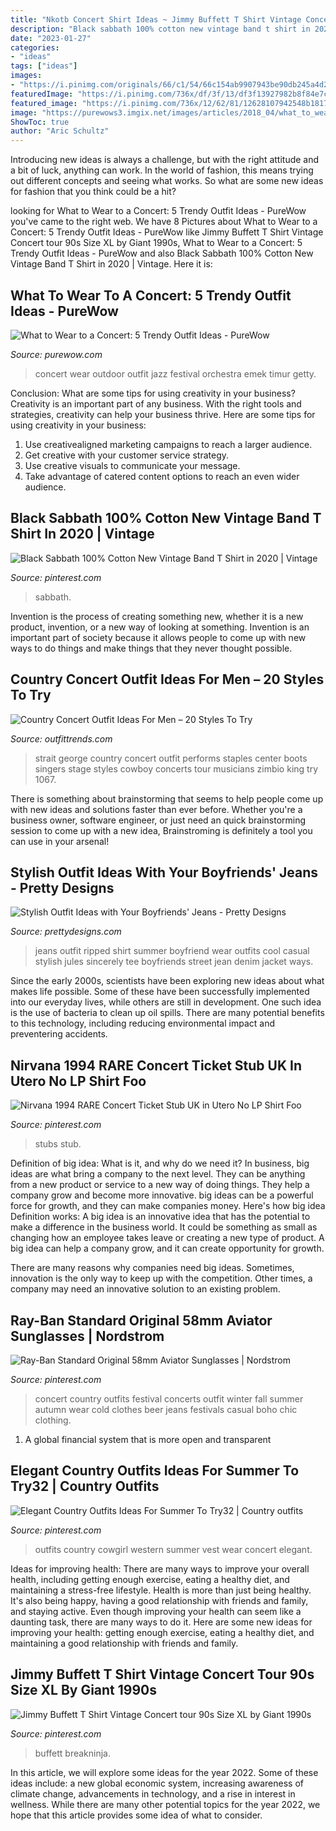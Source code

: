 ```yaml
---
title: "Nkotb Concert Shirt Ideas ~ Jimmy Buffett T Shirt Vintage Concert Tour 90s Size Xl By Giant 1990s"
description: "Black sabbath 100% cotton new vintage band t shirt in 2020"
date: "2023-01-27"
categories:
- "ideas"
tags: ["ideas"]
images:
- "https://i.pinimg.com/originals/66/c1/54/66c154ab9907943be90db245a4d2c4f3.jpg"
featuredImage: "https://i.pinimg.com/736x/df/3f/13/df3f13927982b8f84e7cdbc08082830e--ticket-design-ticket-stubs.jpg"
featured_image: "https://i.pinimg.com/736x/12/62/81/12628107942548b1817e63f13f2e8c4f.jpg"
image: "https://purewows3.imgix.net/images/articles/2018_04/what_to_wear_to_a_concert_at_a_huge_arena.jpg?auto=format,compress&amp;cs=strip"
ShowToc: true
author: "Aric Schultz"
---
```



Introducing new ideas is always a challenge, but with the right attitude and a bit of luck, anything can work. In the world of fashion, this means trying out different concepts and seeing what works. So what are some new ideas for fashion that you think could be a hit?

	

		
looking for What to Wear to a Concert: 5 Trendy Outfit Ideas - PureWow you've came to the right web. We have 8 Pictures about What to Wear to a Concert: 5 Trendy Outfit Ideas - PureWow like Jimmy Buffett T Shirt Vintage Concert tour 90s Size XL by Giant 1990s, What to Wear to a Concert: 5 Trendy Outfit Ideas - PureWow and also Black Sabbath 100% Cotton New Vintage Band T Shirt in 2020 | Vintage. Here it is:
		
    
## What To Wear To A Concert: 5 Trendy Outfit Ideas - PureWow

<img loading=lazy src="https://purewows3.imgix.net/images/articles/2018_04/what_to_wear_to_a_concert_at_a_huge_arena.jpg?auto=format,compress&amp;cs=strip" onerror="this.onerror=null;this.src='https://tse1.mm.bing.net/th?id=OIP.en1byM-GE6WX3sXCalbU_QHaKh&amp;pid=15.1';" alt="What to Wear to a Concert: 5 Trendy Outfit Ideas - PureWow">

_Source: purewow.com_

>concert wear outdoor outfit jazz festival orchestra emek timur getty. 

	

Conclusion: What are some tips for using creativity in your business?
Creativity is an important part of any business. With the right tools and strategies, creativity can help your business thrive. Here are some tips for using creativity in your business: 
1. Use creativealigned marketing campaigns to reach a larger audience.
2. Get creative with your customer service strategy.
3. Use creative visuals to communicate your message.
4. Take advantage of catered content options to reach an even wider audience.

    
## Black Sabbath 100% Cotton New Vintage Band T Shirt In 2020 | Vintage

<img loading=lazy src="https://i.pinimg.com/736x/bc/f3/fe/bcf3fef788fd818421dc4bc288496ab5.jpg" onerror="this.onerror=null;this.src='https://tse1.mm.bing.net/th?id=OIP.9exWT4TvKxNkWBbd_a9zUgHaJ4&amp;pid=15.1';" alt="Black Sabbath 100% Cotton New Vintage Band T Shirt in 2020 | Vintage">

_Source: pinterest.com_

>sabbath. 

	

Invention is the process of creating something new, whether it is a new product, invention, or a new way of looking at something. Invention is an important part of society because it allows people to come up with new ways to do things and make things that they never thought possible.

    
## Country Concert Outfit Ideas For Men – 20 Styles To Try

<img loading=lazy src="http://www.outfittrends.com/wp-content/uploads/2016/06/6a862678afa273f94ba4c2d5cd80ae0e.jpg" onerror="this.onerror=null;this.src='https://tse4.mm.bing.net/th?id=OIP.w4AEy3s_EEd2R6Xk_2d1BwHaIp&amp;pid=15.1';" alt="Country Concert Outfit Ideas For Men – 20 Styles To Try">

_Source: outfittrends.com_

>strait george country concert outfit performs staples center boots singers stage styles cowboy concerts tour musicians zimbio king try 1067. 

	

There is something about brainstorming that seems to help people come up with new ideas and solutions faster than ever before. Whether you're a business owner, software engineer, or just need an quick brainstorming session to come up with a new idea, Brainstroming is definitely a tool you can use in your arsenal!

    
## Stylish Outfit Ideas With Your Boyfriends&#039; Jeans - Pretty Designs

<img loading=lazy src="http://www.prettydesigns.com/wp-content/uploads/2014/08/White-Shirt-and-Ripped-Jeans-Outfit.jpg" onerror="this.onerror=null;this.src='https://tse2.mm.bing.net/th?id=OIP.RyXBCxdoSxiH2ZNVq3tHIAHaKy&amp;pid=15.1';" alt="Stylish Outfit Ideas with Your Boyfriends&#039; Jeans - Pretty Designs">

_Source: prettydesigns.com_

>jeans outfit ripped shirt summer boyfriend wear outfits cool casual stylish jules sincerely tee boyfriends street jean denim jacket ways. 

	

Since the early 2000s, scientists have been exploring new ideas about what makes life possible. Some of these have been successfully implemented into our everyday lives, while others are still in development. One such idea is the use of bacteria to clean up oil spills. There are many potential benefits to this technology, including reducing environmental impact and preventering accidents.

    
## Nirvana 1994 RARE Concert Ticket Stub UK In Utero No LP Shirt Foo

<img loading=lazy src="https://i.pinimg.com/736x/df/3f/13/df3f13927982b8f84e7cdbc08082830e--ticket-design-ticket-stubs.jpg" onerror="this.onerror=null;this.src='https://tse3.mm.bing.net/th?id=OIP.pHnRymyiOMTAD68N0idWxgHaFb&amp;pid=15.1';" alt="Nirvana 1994 RARE Concert Ticket Stub UK in Utero No LP Shirt Foo">

_Source: pinterest.com_

>stubs stub. 

	

Definition of big idea: What is it, and why do we need it?
In business, big ideas are what bring a company to the next level. They can be anything from a new product or service to a new way of doing things. They help a company grow and become more innovative. big ideas can be a powerful force for growth, and they can make companies money.
Here's how big idea Definition works: 
A big idea is an innovative idea that has the potential to make a difference in the business world. It could be something as small as changing how an employee takes leave or creating a new type of product. A big idea can help a company grow, and it can create opportunity for growth. 

There are many reasons why companies need big ideas. Sometimes, innovation is the only way to keep up with the competition. Other times, a company may need an innovative solution to an existing problem.

    
## Ray-Ban Standard Original 58mm Aviator Sunglasses | Nordstrom

<img loading=lazy src="https://i.pinimg.com/originals/66/c1/54/66c154ab9907943be90db245a4d2c4f3.jpg" onerror="this.onerror=null;this.src='https://tse4.mm.bing.net/th?id=OIP.INciqtd89_tHJq3ozoQaaAHaKi&amp;pid=15.1';" alt="Ray-Ban Standard Original 58mm Aviator Sunglasses | Nordstrom">

_Source: pinterest.com_

>concert country outfits festival concerts outfit winter fall summer autumn wear cold clothes beer jeans festivals casual boho chic clothing. 

	

1. A global financial system that is more open and transparent 

    
## Elegant Country Outfits Ideas For Summer To Try32 | Country Outfits

<img loading=lazy src="https://i.pinimg.com/736x/82/df/3b/82df3b108337e83652e9a97e1094071f.jpg" onerror="this.onerror=null;this.src='https://tse1.mm.bing.net/th?id=OIP.DJDmWqbjANR9qW25EGltdAHaNJ&amp;pid=15.1';" alt="Elegant Country Outfits Ideas For Summer To Try32 | Country outfits">

_Source: pinterest.com_

>outfits country cowgirl western summer vest wear concert elegant. 

	

Ideas for improving health: There are many ways to improve your overall health, including getting enough exercise, eating a healthy diet, and maintaining a stress-free lifestyle.
Health is more than just being healthy. It's also being happy, having a good relationship with friends and family, and staying active. Even though improving your health can seem like a daunting task, there are many ways to do it. Here are some new ideas for improving your health: getting enough exercise, eating a healthy diet, and maintaining a good relationship with friends and family.

    
## Jimmy Buffett T Shirt Vintage Concert Tour 90s Size XL By Giant 1990s

<img loading=lazy src="https://i.pinimg.com/736x/12/62/81/12628107942548b1817e63f13f2e8c4f.jpg" onerror="this.onerror=null;this.src='https://tse1.mm.bing.net/th?id=OIP.6HGWDwphbJtg1fdAIDcr2AHaJ4&amp;pid=15.1';" alt="Jimmy Buffett T Shirt Vintage Concert tour 90s Size XL by Giant 1990s">

_Source: pinterest.com_

>buffett breakninja. 

	

In this article, we will explore some ideas for the year 2022. Some of these ideas include: a new global economic system, increasing awareness of climate change, advancements in technology, and a rise in interest in wellness. While there are many other potential topics for the year 2022, we hope that this article provides some idea of what to consider.

